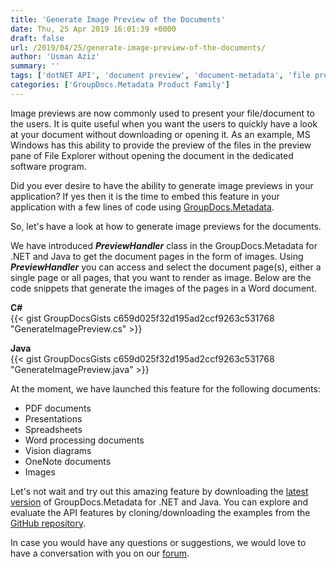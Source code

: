 ```yaml
---
title: 'Generate Image Preview of the Documents'
date: Thu, 25 Apr 2019 16:01:39 +0000
draft: false
url: /2019/04/25/generate-image-preview-of-the-documents/
author: 'Usman Aziz'
summary: ''
tags: ['dotNET API', 'document preview', 'document-metadata', 'file preview', 'Image preview', 'Java API', 'render document preview', 'GroupDocs.Metadata']
categories: ['GroupDocs.Metadata Product Family']
---
```


Image previews are now commonly used to present your file/document to the users. It is quite useful when you want the users to quickly have a look at your document without downloading or opening it. As an example, MS Windows has this ability to provide the preview of the files in the preview pane of File Explorer without opening the document in the dedicated software program.

Did you ever desire to have the ability to generate image previews in your application? If yes then it is the time to embed this feature in your application with a few lines of code using [GroupDocs.Metadata](https://products.groupdocs.com/metadata).

So, let's have a look at how to generate image previews for the documents.

We have introduced **_PreviewHandler_** class in the GroupDocs.Metadata for .NET and Java to get the document pages in the form of images. Using **_PreviewHandler_** you can access and select the document page(s), either a single page or all pages, that you want to render as image. Below are the code snippets that generate the images of the pages in a Word document.

**C#**  
{{< gist GroupDocsGists c659d025f32d195ad2ccf9263c531768 "GenerateImagePreview.cs" >}}

**Java**  
{{< gist GroupDocsGists c659d025f32d195ad2ccf9263c531768 "GenerateImagePreview.java" >}}

At the moment, we have launched this feature for the following documents:  

*   PDF documents
*   Presentations
*   Spreadsheets
*   Word processing documents
*   Vision diagrams
*   OneNote documents
*   Images

Let's not wait and try out this amazing feature by downloading the [latest version](https://downloads.groupdocs.com/metadata) of GroupDocs.Metadata for .NET and Java. You can explore and evaluate the API features by cloning/downloading the examples from the [GitHub repository](https://github.com/groupdocs-metadata).

In case you would have any questions or suggestions, we would love to have a conversation with you on our [forum](https://forum.groupdocs.com/).





